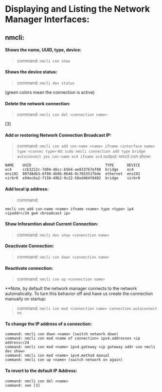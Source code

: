 # Displaying and Listing the Network Manager Interfaces: 

## nmcli: 

#### Shows the name, UUID, type, device:
> command: ```nmcli con show```

#### Shows the device status:
> command: ```nmcli dev status```

(green colors mean the connection is active)

#### Delete the network connection: 
> command: ```nmcli con del <connection name>```

[3]
#### Add or restoring Network Connection Broadcast IP: 
> command: ```nmcli con add con-name <name> ifname <interface name> type <connec type>```
> ex: ``` sudo nmcli connection add type bridge autoconnect yes con-name oc4 ifname oc4 ```
  output: nmcli con show: 
  ```
  NAME    UUID                                  TYPE      DEVICE
  oc4     ccb3212c-7d04-46cc-b564-ae833767ef80  bridge    oc4
  ens192  807d8db3-6f08-4b9b-8646-8c765351fbde  ethernet  ens192
  virbr0  e94ec6a2-f150-49b2-9c22-58ed464f8402  bridge    virbr0
  ```

#### Add local ip address: 
> command: 
```
nmcli con add con-name <name> ifname <name> type <type> ip4 <ipaddr>/24 gw4 <broadcast ip>
```

#### Show Inforamtion about Current Connection: 
> command: ```nmcli dev show <conenction name> ```

#### Deactivate Connection: 
> command: ```nmcli con down <connection name>```

#### Reactivate connection: 
> command: ```nmcli con up <connection name>```


**Note, by default the network manager connects to the network automatically. To turn this behavior off and have us create the connection manually on startup: 

> command: ```nmcli con mod <connection name> connection.autoconnect no```


#### To change the IP address of a connection: 
```
command: nmcli con down <name> (switch network down)
command: nmcli con mod <name of connection> ipv4.addresses <ip address>/24
command: nmcli con mod <name> ipv4.gateway <ip gateway addr use nmcli dev show>
command: nmcli con mod <name> ipv4.method manual
command: nmcli con up <name> (switch network on again)
```


#### To revert to the default IP Address:
```
command: nmcli con del <name>
command: see [3] 
```







